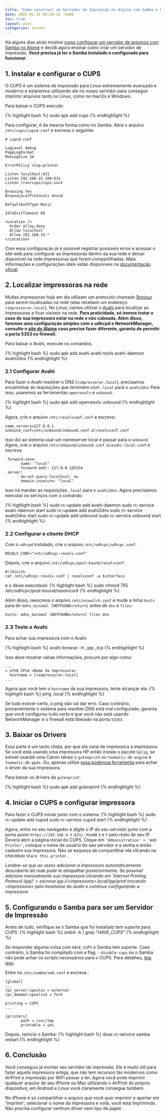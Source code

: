 ```yaml
---
title: "Como construir um Servidor de Impressão no Alpine com Samba e Cups"
date: 2025-01-31 09:39:12 -0400
toc: true
layout: post
categories: server
---
```


Há alguns dias atrás mostrei [como configurar um servidor de arquivos com Samba no Alpine](/server/2025/01/29/construindo-um-servidor-de-arquivos.html) e decidi agora ensinar como criar um servidor de impressão. **Você precisa já ter o Samba instalado e configurado para funcionar**.

## 1. Instalar e configurar o CUPS

O CUPS é um sistema de impressão para Linux extremamente avançado e moderno e estaremos utilizando ele no nosso servidor para conseguir imprimir arquivos tanto no Linux, como no macOs e Windows.

Para baixar o CUPS execute:

{% highlight bash %}
sudo apk add cups
{% endhighlight %}

Para configurar, é da mesma forma como no Samba. Abra o arquivo `/etc/cups/cupsd.conf` e escreva o seguinte:
```
# cupsd.conf

LogLevel debug
PageLogFormat
MaxLogSize 1m

ErrorPolicy stop-printer

Listen localhost:631
Listen 192.168.15.100:631
Listen /run/cups/cups.sock

Browsing Yes
BrowseLocalProtocols dnssd

DefaultAuthType Basic

IdleExitTimeout 60

<Location />
  Order allow,deny
  Allow localhost
  Allow 192.168.15.*
</Location>
```

Com essa configuração já é possível registrar possíveis erros e acessar o site web para configurar as impressoras dentro
da sua rede e deixar disponível na rede impressoras que forem compartilhadas. Mais informações e configurações úteis estão disponíveis na [documentação oficial](https://www.cups.org/doc/man-cupsd.conf.html).

## 2. Localizar impressoras na rede


Muitas impressoras hoje em dia utilizam um protocolo chamado [Bonjour](https://developer.apple.com/bonjour/) para serem localizadas na rede (elas recebem um endereço `<impressora>.local`). No Linux, vamos utilizar o [Avahi](https://avahi.org/) para localizar as impressoras e ficar visíveis na rede. **Para praticidade, só iremos tratar o caso de sua impressora estar na rede e não cabeada. Além disso, faremos uma configuração simples com o udhcpd e NetworkManager, consulte o [site do Alpine](https://wiki.alpinelinux.org/wiki/MDNS) caso precise fazer diferente, garanta de permitir a porta 5353 no firewall.**

Para baixar o Avahi, execute os comandos

{% highlight bash %}
sudo apk add avahi avahi-tools avahi-daemon avahi2dns
{% endhighlight %}

### 2.1 Configurar Avahi

Para fazer o Avahi resolver o DNS (`<impressora>.local`), precisamos encaminhar as requisições que terminem com `.local` para o `avahi2dns` Para isso, usaremos as ferramentas `openresolv` e `unbound`:

{% highlight bash %}
sudo apk add openresolv unbound
{% endhighlight %}

Agora, crie o arquivo `/etc/resolvconf.conf` e escreva:
```
name_servers=127.0.0.1
unbound_conf=/etc/unbound/unbound.conf.d/resolvconf.conf
```

Isso diz ao sistema usar um nameserver local e passar para o `unbound`. Agore, crie o arquivo `/etc/unbound/unbound.conf.d/avahi-local.conf` e escreva:

```
 forward-zone:
       name: "local"
       forward-addr: 127.0.0.1@5354
 server:
       do-not-query-localhost: no
       domain-insecure: "local"

```

Isso irá mandar as requisições `.local` para o `avahi2dns`. Agora precisamos executar os serviços com o comando:

{% highlight bash %}
sudo rc-update add avahi-daemon
sudo rc-service avahi-daemon start
sudo rc-update add avahi2dns
sudo rc-service avahi2dns start
sudo rc-update add unbound
sudo rc-service unbound start
{% endhighlight %}

### 2.2 Configurar o cliente DHCP

Com o `udhcpd` instalado, crie o arquivo `/etc/udhcpc/udhcpc.conf`:
```
RESOLV_CONF="/etc/udhcpc-resolv.conf"
```

Depois, crie o arquivo `/etc/udhcpc/post-bound/resolvconf`:
```
#!/bin/sh
cat /etc/udhcpc-resolv.conf | resolvconf -a $interface
```

e o deixe executável:
{% highlight bash %}
sudo chmod 755 /etc/udhcpc/post-bound/resolvconf
{% endhighlight %}

Além disso, reescreva o arquivo `/etc/nsswitch.conf` e mude a linha `hosts` para ter `mdns_minimal [NOTFOUND=return]` antes de `dns` e `files`:
```
hosts: mdns_minimal [NOTFOUND=return] files dns
```

### 2.3 Teste o Avahi

Para achar sua impressora com o Avahi:

{% highlight bash %}
avahi-browse -rt _ipp._tcp
{% endhighlight %}

Isso deve mostrar várias informações, procure por algo como:
```
...
= eth0 IPv4 <Nome da Impressora>
  hostname = [<impressora>.local]
...
```

Agora que você tem o `hostname` da sua impressora, tente alcançar ela:
{% highlight bash %}
ping <impressora>.local
{% endhighlight %}

Se tudo estiver certo, o ping não vai dar erro. Caso contrário, provavelmente o sistema para resolver DNS está mal configurado, garanta que você configurou tudo certo e que você não está usando NetworkManager e o firewall está liberado na porta `53353`.

## 3. Baixar os Drivers

Essa parte é um tanto chata, por que ela varia de impressora a impressora. Se você está usando uma impressora HP então instale o pacote `hplip`, se estiver usando uma Canon talvez o `gutenprint` ou `foomatic-db-engine` e `foomatic-db-ppds`. Ou, apenas utilize [essa poderosa ferramenta](https://www.google.com/search?q=qual+driver+linux+baixar+para+impressora+%3Cnome+da+impressora%3E&oq=qual+driver+linux+baixar+para+impressora+%3Cnome+da+impressora%3E) para achar o driver da sua impressora.

Para baixar os drivers da `gutenprint`:

{% highlight bash %}
sudo apk add gutenprint
{% endhighlight %}

## 4. Iniciar o CUPS e configurar impressora

Para fazer o CUPS iniciar junto com o sistema:
{% highlight bash %}
sudo rc-update add cupsd
sudo rc-service cupsd start
{% endhighlight %}

Agora, entre no seu navegador e digite o IP do seu servidor junto com a porta assim `https://192.168.X.Y:631/`, mude `X` e `Y` pelo resto de seu IP. Deverá abrir a página inicial do CUPS. Clique em `'Administration' > 'Add Printer'`, coloque o
nome de usuário do seu servidor e a senha e então cadastre sua impressora. Não se esqueça de compartilhar ela clicando na checkbox `Share this printer`. 

*Lembre-se que as vezes adicionar a impressora automaticamente descoberta da rede pode te atrapalhar posteriormente. Se possível adicione manualmente sua impressora clicando em 'Internet Printing Protocol (ipp)' > escreva ipp://\<impressora\>.local/ipp/print trocando \<impressora\> pelo hostname do avahi e continue configurando a impressora*

## 5. Configurando o Samba para ser um Servidor de Impressão

Antes de tudo, verifique se o Samba que foi instalado tem suporte para CUPS:
{% highlight bash %}
smbd -b | grep "HAVE_CUPS"
{% endhighlight %}

Se responder alguma coisa com `HAVE_CUPS` o Samba tem suporte. Caso contrário, o Samba foi compilado com a flag `--disable-cups` ou o Samba não pode achar os scripts necessários para o CUPS. Para detalhes, [leia isso](https://wiki.samba.org/index.php/Package_Dependencies_Required_to_Build_Samba).

Entre no `/etc/samba/smb.conf` e escreva :
```
[global]
...
rpc_server:spoolss = external
rpc_daemon:spoolssd = fork

printing = CUPS
...

[printers]
       path = /var/tmp
       printable = yes
```

Depois, reinicie o Samba:
{% highlight bash %}
doas rc-service samba restart
{% endhighlight %}



## 6. Conclusão

Você conseguiu já montar seu servidor de impressão. Ele é muito útil para fazer aquela impressora antiga, que não tem
recursos tão modernos como AirPrint e impressão por WiFi passar a ter. Agora você pode imprimir qualquer arquivo do seu
iPhone ou Mac utilizando o AirPrint do próprio dispositivo, em Android e Linux você claramente consegue também.

No iPhone é só compartilhar o arquivo que você quer imprimir e apertar em 'Imprimir', selecionar o nome da impressora e
voilà, você está imprimindo. Não precisa configurar nenhum driver nem tipo de papel.
